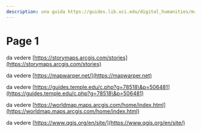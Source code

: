 ```yaml
---
description: una guida https://guides.lib.uci.edu/digital_humanities/mapping
---
```


# Page 1

da vedere [https://storymaps.arcgis.com/stories](https://storymaps.arcgis.com/stories)

da vedere [https://mapwarper.net/](https://mapwarper.net)

da vedere [https://guides.temple.edu/c.php?g=78518\&p=506481](https://guides.temple.edu/c.php?g=78518\&p=506481)

da vedere [https://worldmap.maps.arcgis.com/home/index.html](https://worldmap.maps.arcgis.com/home/index.html)

da vedere [https://www.qgis.org/en/site/](https://www.qgis.org/en/site/)
